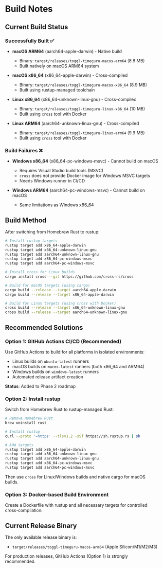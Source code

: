 # Build Notes

## Current Build Status

### Successfully Built ✅
- **macOS ARM64** (aarch64-apple-darwin) - Native build
  - Binary: `target/releases/toggl-timeguru-macos-arm64` (8.8 MB)
  - Built natively on macOS ARM64 system

- **macOS x86_64** (x86_64-apple-darwin) - Cross-compiled
  - Binary: `target/releases/toggl-timeguru-macos-x86_64` (8.9 MB)
  - Built using rustup-managed toolchain

- **Linux x86_64** (x86_64-unknown-linux-gnu) - Cross-compiled
  - Binary: `target/releases/toggl-timeguru-linux-x86_64` (10 MB)
  - Built using `cross` tool with Docker

- **Linux ARM64** (aarch64-unknown-linux-gnu) - Cross-compiled
  - Binary: `target/releases/toggl-timeguru-linux-arm64` (9.9 MB)
  - Built using `cross` tool with Docker

### Build Failures ❌
- **Windows x86_64** (x86_64-pc-windows-msvc) - Cannot build on macOS
  - Requires Visual Studio build tools (MSVC)
  - `cross` does not provide Docker image for Windows MSVC targets
  - Needs Windows runner in CI/CD

- **Windows ARM64** (aarch64-pc-windows-msvc) - Cannot build on macOS
  - Same limitations as Windows x86_64

## Build Method

After switching from Homebrew Rust to rustup:

```bash
# Install rustup targets
rustup target add x86_64-apple-darwin
rustup target add x86_64-unknown-linux-gnu
rustup target add aarch64-unknown-linux-gnu
rustup target add x86_64-pc-windows-msvc
rustup target add aarch64-pc-windows-msvc

# Install cross for Linux builds
cargo install cross --git https://github.com/cross-rs/cross

# Build for macOS targets (using cargo)
cargo build --release --target aarch64-apple-darwin
cargo build --release --target x86_64-apple-darwin

# Build for Linux targets (using cross with Docker)
cross build --release --target x86_64-unknown-linux-gnu
cross build --release --target aarch64-unknown-linux-gnu
```

## Recommended Solutions

### Option 1: GitHub Actions CI/CD (Recommended)
Use GitHub Actions to build for all platforms in isolated environments:
- Linux builds on `ubuntu-latest` runners
- macOS builds on `macos-latest` runners (both x86_64 and ARM64)
- Windows builds on `windows-latest` runners
- Automated release artifact creation

**Status**: Added to Phase 2 roadmap

### Option 2: Install rustup
Switch from Homebrew Rust to rustup-managed Rust:
```bash
# Remove Homebrew Rust
brew uninstall rust

# Install rustup
curl --proto '=https' --tlsv1.2 -sSf https://sh.rustup.rs | sh

# Add targets
rustup target add x86_64-apple-darwin
rustup target add x86_64-unknown-linux-gnu
rustup target add aarch64-unknown-linux-gnu
rustup target add x86_64-pc-windows-msvc
rustup target add aarch64-pc-windows-msvc
```

Then use `cross` for Linux/Windows builds and native cargo for macOS builds.

### Option 3: Docker-based Build Environment
Create a Dockerfile with rustup and all necessary targets for controlled cross-compilation.

## Current Release Binary

The only available release binary is:
- `target/releases/toggl-timeguru-macos-arm64` (Apple Silicon/M1/M2/M3)

For production releases, GitHub Actions (Option 1) is strongly recommended.
